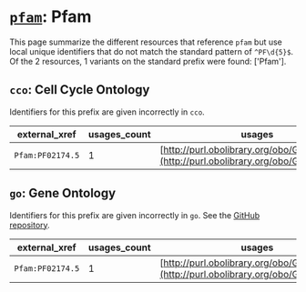 # [`pfam`](https://bioregistry.io/pfam): Pfam

This page summarize the different resources that reference `pfam`
but use local unique identifiers that do not match the standard pattern of
`^PF\d{5}$`. Of the 2 resources,
1 variants on the standard prefix were found: ['Pfam'].

## `cco`: Cell Cycle Ontology

Identifiers for this prefix are given incorrectly in `cco`.

| external_xref    |   usages_count | usages                                                                                 |
|------------------|----------------|----------------------------------------------------------------------------------------|
| `Pfam:PF02174.5` |              1 | [http://purl.obolibrary.org/obo/GO_0051425](http://purl.obolibrary.org/obo/GO_0051425) |

## `go`: Gene Ontology

Identifiers for this prefix are given incorrectly in `go`. See the [GitHub repository](https://github.com/geneontology/go-ontology).

| external_xref    |   usages_count | usages                                                                                 |
|------------------|----------------|----------------------------------------------------------------------------------------|
| `Pfam:PF02174.5` |              1 | [http://purl.obolibrary.org/obo/GO_0051425](http://purl.obolibrary.org/obo/GO_0051425) |

